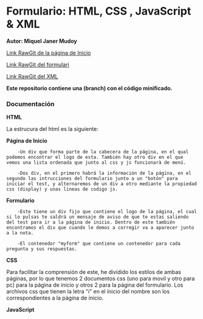 # Formulario: HTML, CSS , JavaScript & XML

**Autor: Miquel Janer Mudoy**

[Link RawGit de la página de Inicio](https://rawgit.com/Mikelodion/Formulario/master/Inici.html)

[Link RawGit del formulari](https://rawgit.com/Mikelodion/Formulario/master/Formulari.html)

[Link RawGit del XML](https://rawgit.com/Mikelodion/Formulario/master/xml/xml.xml)

**Este repositorio contiene una (branch) con el código minificado.**

### Documentación

**HTML**

La estrucura del html es la siguiente:
  
   __Página de Inicio__
   
        -Un div que forma parte de la cabecera de la página, en el qual podemos encontrar el logo de esta. También hay otro div en el que vemos una lista ordenada que junto al css y js funcionarà de menú.
        
        -Dos div, en el primero habrá la información de la página, en el segundo las intrucciones del formulario junto a un "botón" para iniciar el test, y alternaremos de un div a otro mediante la propiedad css (display) y unas lineas de codigo js.
        
   __Formulario__
   
        -Este tiene un div fijo que contiene el logo de la página, el cual si lo pulsas te saldrá un mensaje de aviso de que te estas saliendo del test para ir a la página de inicio. Dentro de este también encontramos el div que cuando le demos a corregir va a aparecer junto a la nota.
        
        -El contenedor "myform" que contiene un contenedor para cada pregunta y sus respuestas.

**CSS**

Para facilitar la comprensión de este, he dividido los estilos de ambas páginas, por lo que tenemos 2 documentos css (uno para movil y otro para pc) para la página de inicio y otros 2 para la página del formulario. Los archivos css que tienen la letra "i" en el inicio del nombre son los correspondientes a la página de inicio.


**JavaScript**
